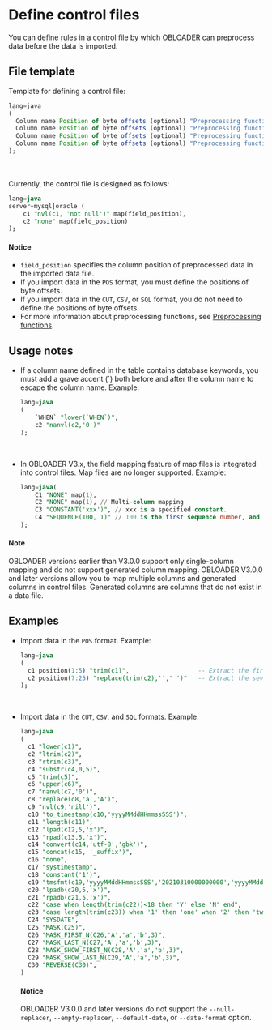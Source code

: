 Define control files
===========================

You can define rules in a control file by which OBLOADER can preprocess data before the data is imported.

File template
-------------------------

Template for defining a control file:

```javascript
lang=java
(
  Column name Position of byte offsets (optional) "Preprocessing function" (optional) Mapping definition (optional),
  Column name Position of byte offsets (optional) "Preprocessing function" (optional) Mapping definition (optional),
  Column name Position of byte offsets (optional) "Preprocessing function" (optional) Mapping definition (optional),
  Column name Position of byte offsets (optional) "Preprocessing function" (optional) Mapping definition (optional)
);
```
<br><br>
Currently, the control file is designed as follows:

```sql
lang=java
server=mysql|oracle (     
    c1 "nvl(c1, 'not null')" map(field_position),     
    c2 "none" map(field_position)
);
```

  <main id="notice" type='notice'>
    <h4>Notice</h4>
    <ul>
    <li><code>field_position</code> specifies the column position of preprocessed data in the imported data file.</li>
    <li>If you import data in the <code>POS</code> format, you must define the positions of byte offsets.</li>
    <li>If you import data in the <code>CUT</code>, <code>CSV</code>, or <code>SQL</code> format, you do not need to define the positions of byte offsets.</li>
    <li>For more information about preprocessing functions, see <a href="../3.obloader-data-processing/2.obloader-preprocessing-functions.md">Preprocessing functions</a>.</li>
    </ul>
  </main>

Usage notes
-------------------------

* If a column name defined in the table contains database keywords, you must add a grave accent (`) both before and after the column name to escape the column name. Example:

   ```sql
   lang=java
   (
       `WHEN` "lower(`WHEN`)",
       c2 "nanvl(c2,'0')"
   );
   ```
   <br>

* In OBLOADER V3.x, the field mapping feature of map files is integrated into control files. Map files are no longer supported. Example:

   ```sql
   lang=java(
       C1 "NONE" map(1),
       C2 "NONE" map(1), // Multi-column mapping
       C3 "CONSTANT('xxx')", // xxx is a specified constant.
       C4 "SEQUENCE(100, 1)" // 100 is the first sequence number, and 1 is the increment.
   );
   ```

<main id="notice" type='explain'>
   <h4>Note</h4>
   <p>OBLOADER versions earlier than V3.0.0 support only single-column mapping and do not support generated column mapping. OBLOADER V3.0.0 and later versions allow you to map multiple columns and generated columns in control files. Generated columns are columns that do not exist in a data file.</p>
</main>



Examples
-----------------------

* Import data in the `POS` format. Example:

   ```sql
   lang=java
   (
     c1 position(1:5) "trim(c1)",                   -- Extract the first to fifth bytes of characters from the values in Column c1 and truncate the leading and trailing spaces of the result.
     c2 position(7:25) "replace(trim(c2),'',' ')"   -- Extract the seventh to twenty-fifth bytes of characters from the values in Column c2, truncate the leading and trailing spaces of the result, and replace the empty characters with spaces.
   );
   ```
   <br>

* Import data in the `CUT`, `CSV`, and `SQL` formats. Example:

   ```sql
   lang=java
   (
     c1 "lower(c1)",                                                                           -- Convert the letters of the values in Column c1 to lowercase.
     c2 "ltrim(c2)",                                                                           -- Truncate the leading spaces of the values in Column c2.
     c3 "rtrim(c3)",                                                                           -- Truncate the trailing spaces of the values in Column c3.
     c4 "substr(c4,0,5)",                                                                      -- Extract a substring of five characters from the values in Column c4. The extraction starts from the first byte of each value.
     c5 "trim(c5)",                                                                            -- Truncate the leading and trailing spaces of the values in Column c5.
     c6 "upper(c6)",                                                                           -- Convert the letters of the values in Column c6 to uppercase.
     c7 "nanvl(c7,'0')",                                                                       -- Verify the values in Column c7 and return 0 for non-numeric values.
     c8 "replace(c8,'a','A')",                                                                 -- Replace Letter 'a' of values in Column c8 with Letter 'A'.
     c9 "nvl(c9,'nill')",                                                                      -- Verify whether the values in Column c9 are null and return nill for null values.
     c10 "to_timestamp(c10,'yyyyMMddHHmmssSSS')",                                              -- Convert the values in Column c10 to the yyyy-MM-dd HH:mm:ss.SSS format, and return null if formatting fails.
     c11 "length(c11)",                                                                        -- Calculate the length of the values in Column c11.
     c12 "lpad(c12,5,'x')",                                                                    -- Append a string of five 'x' to the left of the values in Column c12.
     c13 "rpad(c13,5,'x')",                                                                    -- Append a string of five 'x' to the right of the values in Column c13.
     c14 "convert(c14,'utf-8','gbk')",                                                         -- Convert the character set of the values in Column c14 from GBK to UTF-8.
     c15 "concat(c15, '_suffix')",                                                             -- Concatenate the values in Column c15 with a specific constant.
     c16 "none",                                                                               -- Do not process the values in Column c16. Return the values in the corresponding column directly.
     c17 "systimestamp",                                                                       -- Do not process the values in Column c17. Return the timestamp of the current cluster directly.
     c18 "constant('1')",                                                                      -- Do not process the values in Column c18. Return a constant 1.
     c19 "tmsfmt(c19,'yyyyMMddHHmmssSSS','20210310000000000','yyyyMMddHHmmssSSS')",            -- Verify the dates of the values in Column c19. If the verification fails, return the default value.
     c20 "lpadb(c20,5,'x')",                                                                   -- Append five single-byte 'x' to the left of the values in Column c20.
     c21 "rpadb(c21,5,'x')",                                                                   -- Append five single-byte 'x' to the right of the values in Column c21.
     c22 "case when length(trim(c22))<18 then 'Y' else 'N' end",                               -- Check whether the values in Column c22 meet the specified condition. If yes, return the values in the corresponding column.
     c23 "case length(trim(c23)) when '1' then 'one' when '2' then 'two' else 'unknown' end",  -- Check whether the values in Column c23 are equal to the specified value. If yes, return the values in the corresponding column.
     C24 "SYSDATE",                                                                            -- The values in Column c24 are the current date.
     C25 "MASK(C25)",                                                                          -- Anonymize the values in Column c25 by replacing the letters and numbers in the values with default anonymous characters (X for uppercase letters, x for lowercase letters, and n for numbers). You can specify only column names in MASK().
     C26 "MASK_FIRST_N(C26,'A','a','b',3)",                                                    -- Anonymize the specified letters and numbers (counted forward from the position specified by N) for the values in Column 26. N is 0 by default, indicating counting from the first character in each value.
     C27 "MASK_LAST_N(C27,'A','a','b',3)",                                                     -- Anonymize the specified letters and numbers (counted backward from the position specified by N) for the values in Column 27. N is 0 by default, indicating counting from the last character in each value.
     C28 "MASK_SHOW_FIRST_N(C28,'A','a','b',3)",                                               -- Anonymize the values in Column 28 except the specified letters and numbers (counted forward from the position specified by N) in the values. N is 0 by default, indicating counting from the first character in each value.
     C29 "MASK_SHOW_LAST_N(C29,'A','a','b',3)",                                                -- Anonymize the values in Column 29 except the specified letters and numbers (counted backward from the position specified by N) in the values. N is 0 by default, indicating counting from the last character in each value.
     C30 "REVERSE(C30)",                                                                       -- Reverse characters for the values in Column c30.
   )
   ```

  <main id="notice" type='notice'>
    <h4>Notice</h4>
    <p>OBLOADER V3.0.0 and later versions do not support the <code>--null-replacer</code>, <code>--empty-replacer</code>, <code>--default-date</code>, or <code>--date-format</code> option.</p>
  </main>